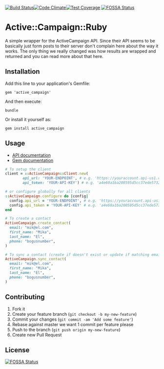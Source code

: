 [![Build Status](https://travis-ci.org/mhenrixon/active_campaign.svg?branch=master)](https://travis-ci.org/mhenrixon/active_campaign)[![Code Climate](https://codeclimate.com/github/mhenrixon/active_campaign/badges/gpa.svg)](https://codeclimate.com/github/mhenrixon/active_campaign)[![Test Coverage](https://codeclimate.com/github/mhenrixon/active_campaign/badges/coverage.svg)](https://codeclimate.com/github/mhenrixon/active_campaign/coverage)
[![FOSSA Status](https://app.fossa.io/api/projects/git%2Bgithub.com%2Fmhenrixon%2Factive_campaign.svg?type=shield)](https://app.fossa.io/projects/git%2Bgithub.com%2Fmhenrixon%2Factive_campaign?ref=badge_shield)
# Active::Campaign::Ruby

A simple wrapper for the ActiveCampaign API. Since their API seems to be
basically just form posts to their server don't complain here about the way it
works. The only thing we really changed was how results are wrapped and
returned and you can read more about that here.

## Installation

Add this line to your application's Gemfile:

    gem 'active_campaign'

And then execute:

    bundle

Or install it yourself as:

    gem install active_campaign

## Usage

- [API documentation](https://developers.activecampaign.com/reference)
- [Gem documentation](https://mhenrixon.github.io/active_campaign)

```ruby
# To setup the client
client = ::ActiveCampaign::Client.new(
        api_url: 'YOUR-ENDPOINT', # e.g. 'https://youraccount.api-us1.com/api/3'
        api_token: 'YOUR-API-KEY') # e.g. 'a4e60a1ba200595d5cc37ede5732545184165e'

# or configure globally for all clients
::ActiveCampaign.configure do |config|
  config.api_url = 'YOUR-ENDPOINT', # e.g. 'https://youraccount.api-us1.com/api/3'
  config.api_token = 'YOUR-API-KEY' # e.g. 'a4e60a1ba200595d5cc37ede5732545184165e'
end

```

```ruby
# To create a contact
ActiveCampaign.create_contact(
  email: "mik@el.com", 
  first_name: "Mika",
  last_name: "El",
  phone: "bogusnumber",
)
```

```ruby
# To sync a contact (create if doesn't exist or update if matching email)
ActiveCampaign.sync_contact(
  email: "mik@el.com", 
  first_name: "Mika",
  last_name: "El",
  phone: "bogusnumber",
)
```

## Contributing

1. Fork it
2. Create your feature branch (`git checkout -b my-new-feature`)
3. Commit your changes (`git commit -am 'Add some feature'`)
4. Rebase against master we want 1 commit per feature please
5. Push to the branch (`git push origin my-new-feature`)
6. Create new Pull Request


## License
[![FOSSA Status](https://app.fossa.io/api/projects/git%2Bgithub.com%2Fmhenrixon%2Factive_campaign.svg?type=large)](https://app.fossa.io/projects/git%2Bgithub.com%2Fmhenrixon%2Factive_campaign?ref=badge_large)